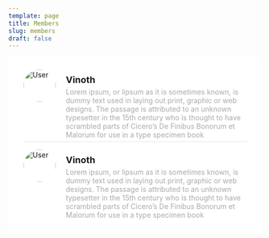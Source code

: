 ```yaml
---
template: page
title: Members
slug: members
draft: false
---
```

<style>
  .list{background:#fff;border-radius:2px;list-style:none;padding:10px 20px}.list-item{display:flex;margin:10px;padding-bottom:5px;padding-top:5px;border-bottom:1px solid rgba(0,0,0,.1)}.list-item:last-child{border-bottom:none}.list-item-image{border-radius:50%;width:64px}.list-item-content{margin-left:20px}.list-item-content h4,.list-item-content p{margin:0}.list-item-content h4{margin-top:10px;font-size:18px}.list-item-content p{margin-top:5px;color:#aaa;max-width:800px}
</style>

<ul class="list">
  <!-- LIST ITEM STARTS -->
  <li class="list-item">
    <div>
      <img src="https://writersark.com/media/user-1-.svg" alt="User" class="list-item-image">
    </div>
    <div class="list-item-content">
      <h4>Vinoth</h4>
      <p>
        Lorem ipsum, or lipsum as it is sometimes known, is dummy text used in
        laying out print, graphic or web designs. The passage is attributed to
        an unknown typesetter in the 15th century who is thought to have
        scrambled parts of Cicero’s De Finibus Bonorum et Malorum for use in a
        type specimen book
      </p>
    </div>
  </li>
  <!-- LIST ITEM ENDS -->



  <!-- LIST ITEM STARTS -->
  <li class="list-item">
    <div>
      <img src="https://writersark.com/media/user-1-.svg" alt="User" class="list-item-image">
    </div>
    <div class="list-item-content">
      <h4>Vinoth</h4>
      <p>
        Lorem ipsum, or lipsum as it is sometimes known, is dummy text used in
        laying out print, graphic or web designs. The passage is attributed to
        an unknown typesetter in the 15th century who is thought to have
        scrambled parts of Cicero’s De Finibus Bonorum et Malorum for use in a
        type specimen book
      </p>
    </div>
  </li>
  <!-- LIST ITEM ENDS -->
</ul>
